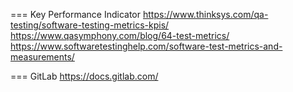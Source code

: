 === Key Performance Indicator
https://www.thinksys.com/qa-testing/software-testing-metrics-kpis/  
https://www.qasymphony.com/blog/64-test-metrics/  
https://www.softwaretestinghelp.com/software-test-metrics-and-measurements/  

=== GitLab
https://docs.gitlab.com/  
